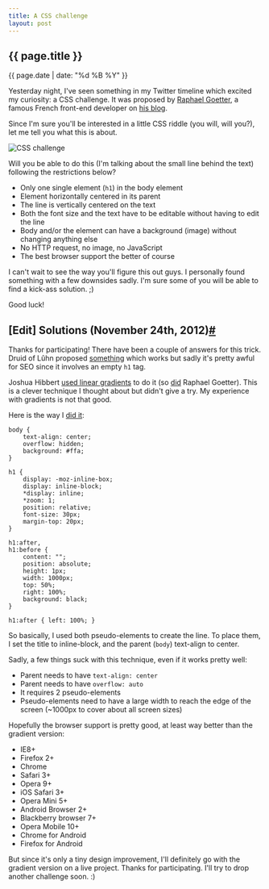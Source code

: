 ```yaml
---
title: A CSS challenge
layout: post
---
```

<section>
<h1>{{ page.title }}</h1>
<p class="date">{{ page.date | date: "%d %B %Y" }}</p>

<p>Yesterday night, I've seen something in my Twitter timeline which excited my curiosity: a CSS challenge. It was proposed by <a href="https://twitter.com/goetter">Raphael Goetter</a>, a famous French front-end developer on <a href="http://blog.goetter.fr/post/36084887039/tes-pas-cap-premiere-edition" title="CSS challenge on Raphael Goetter's blog">his blog</a>.</p>

<p>Since I'm sure you'll be interested in a little CSS riddle (you will, will you?), let me tell you what this is about.</p>

<img src="http://i.imgur.com/fZkkw.jpg" alt="CSS challenge">

<p>Will you be able to do this (I'm talking about the small line behind the text) following the restrictions below?</p>
<ul>
<li>Only one single element (<code>h1</code>) in the body element</li>
<li>Element horizontally centered in its parent</li>
<li>The line is vertically centered on the text</li>
<li>Both the font size and the text have to be editable without having to edit the line</li>
<li>Body and/or the element can have a background (image) without changing anything else</li>
<li>No HTTP request, no image, no JavaScript</li>
<li>The best browser support the better of course</li>
</ul>

<p>I can't wait to see the way you'll figure this out guys. I personally found something with a few downsides sadly. I'm sure some of you will be able to find a kick-ass solution. ;)</p>

<p>Good luck!</p>
</section>
<section id="solutions">
<h2>[Edit] Solutions (November 24th, 2012)<a href="#solutions" class="section-anchor">#</a></h2>

<p>Thanks for participating! There have been a couple of answers for this trick. Druid of Lûhn proposed <a href="http://codepen.io/Druid-of-Luhn/details/sclvk">something</a> which works but sadly it's pretty awful for SEO since it involves an empty <code>h1</code> tag.</p>

<p>Joshua Hibbert <a href="http://jsfiddle.net/joshnh/3PG8j/">used linear gradients</a> to do it (so <a href="http://codepen.io/raphaelgoetter/pen/dGxvL">did</a> Raphael Goetter). This is a clever technique I thought about but didn't give a try. My experience with gradients is not that good.</p>

<p>Here is the way I <a href="http://jsfiddle.net/HugoGiraudel/cyeGM/1/">did it</a>:</p>

<pre><code class="language-css">body {
	text-align: center;
	overflow: hidden;
	background: #ffa;
}

h1 {
	display: -moz-inline-box;
	display: inline-block;
	*display: inline;
	*zoom: 1;
	position: relative;
	font-size: 30px;
	margin-top: 20px;
}

h1:after,
h1:before {
	content: "";
	position: absolute;
	height: 1px;
	width: 1000px;
	top: 50%;
	right: 100%;
	background: black;
}

h1:after { left: 100%; }
</code></pre>

<p>So basically, I used both pseudo-elements to create the line. To place them, I set the title to inline-block, and the parent (<code>body</code>) text-align to center.</p>

<p>Sadly, a few things suck with this technique, even if it works pretty well:</p>
<ul>
<li>Parent needs to have <code>text-align: center</code></li>
<li>Parent needs to have <code>overflow: auto</code></li>
<li>It requires 2 pseudo-elements</li>
<li>Pseudo-elements need to have a large width to reach the edge of the screen (~1000px to cover about all screen sizes)</li>
</ul>

<p>Hopefully the browser support is pretty good, at least way better than the gradient version:</p>
<ul>
<li>IE8+</li>
<li>Firefox 2+</li>
<li>Chrome</li>
<li>Safari 3+</li>
<li>Opera 9+</li>
<li>iOS Safari 3+</li>
<li>Opera Mini 5+</li>
<li>Android Browser 2+</li>
<li>Blackberry browser 7+</li>
<li>Opera Mobile 10+</li>
<li>Chrome for Android</li>
<li>Firefox for Android</li>
</ul>

<p>But since it's only a tiny design improvement, I'll definitely go with the gradient version on a live project. Thanks for participating. I'll try to drop another challenge soon. :)</p>

</section>
<script>var disqus_url = "http://hugogiraudel.com/blog/css-challenge.html";</script>